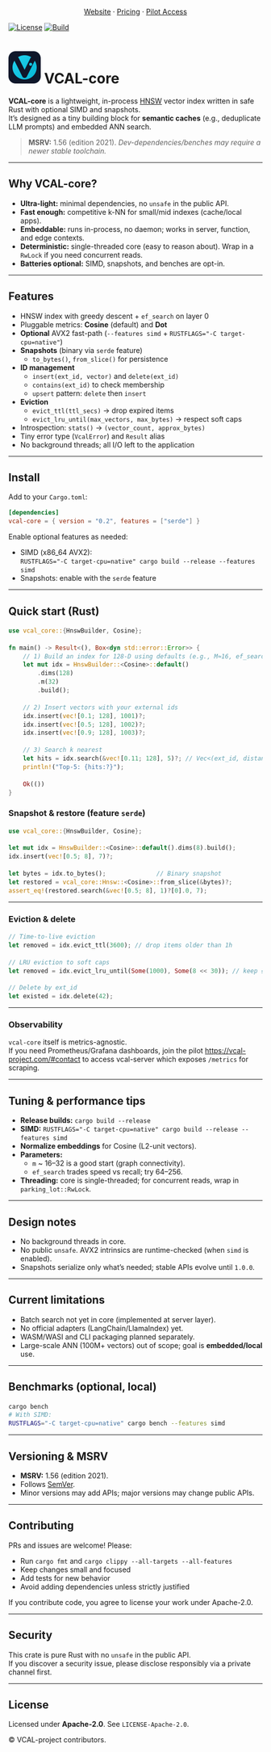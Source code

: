 <p align="center">
  <a href="https://vcal-project.com" target="_blank" rel="noopener">Website</a> ·
  <a href="https://vcal-project.com/#pricing" target="_blank" rel="noopener">Pricing</a> ·
  <a href="https://vcal-project.com/#contact" target="_blank" rel="noopener">Pilot Access</a>
</p>

[![License](https://img.shields.io/badge/License-Apache_2.0-blue.svg)](#)
[![Build](https://img.shields.io/badge/build-passing-brightgreen.svg)](#)

# ![VCAL mark](docs/assets/vcal-favicon.png) VCAL-core

**VCAL-core** is a lightweight, in-process [HNSW](https://arxiv.org/abs/1603.09320) vector index written in safe Rust with optional SIMD and snapshots.  
It’s designed as a tiny building block for **semantic caches** (e.g., deduplicate LLM prompts) and embedded ANN search.

> **MSRV:** 1.56 (edition 2021). *Dev-dependencies/benches may require a newer stable toolchain.*

---

## Why VCAL-core?

- **Ultra-light:** minimal dependencies, no `unsafe` in the public API.
- **Fast enough:** competitive k-NN for small/mid indexes (cache/local apps).
- **Embeddable:** runs in-process, no daemon; works in server, function, and edge contexts.
- **Deterministic:** single-threaded core (easy to reason about). Wrap in a `RwLock` if you need concurrent reads.
- **Batteries optional:** SIMD, snapshots, and benches are opt-in.

---

## Features

- HNSW index with greedy descent + `ef_search` on layer 0
- Pluggable metrics: **Cosine** (default) and **Dot**
- **Optional** AVX2 fast-path (`--features simd` + `RUSTFLAGS="-C target-cpu=native"`)
- **Snapshots** (binary via `serde` feature)  
  - `to_bytes()`, `from_slice()` for persistence
- **ID management**
  - `insert(ext_id, vector)` and `delete(ext_id)`
  - `contains(ext_id)` to check membership
  - `upsert` pattern: `delete` then `insert`
- **Eviction**
  - `evict_ttl(ttl_secs)` → drop expired items
  - `evict_lru_until(max_vectors, max_bytes)` → respect soft caps
- Introspection: `stats()` → `(vector_count, approx_bytes)`
- Tiny error type (`VcalError`) and `Result` alias
- No background threads; all I/O left to the application

---

## Install

Add to your `Cargo.toml`:

```toml
[dependencies]
vcal-core = { version = "0.2", features = ["serde"] }
```

Enable optional features as needed:

- SIMD (x86_64 AVX2):  
  `RUSTFLAGS="-C target-cpu=native" cargo build --release --features simd`
- Snapshots: enable with the `serde` feature

---

## Quick start (Rust)

```rust
use vcal_core::{HnswBuilder, Cosine};

fn main() -> Result<(), Box<dyn std::error::Error>> {
    // 1) Build an index for 128-D using defaults (e.g., M≈16, ef_search≈128)
    let mut idx = HnswBuilder::<Cosine>::default()
        .dims(128)
        .m(32)
        .build();

    // 2) Insert vectors with your external ids
    idx.insert(vec![0.1; 128], 1001)?;
    idx.insert(vec![0.5; 128], 1002)?;
    idx.insert(vec![0.9; 128], 1003)?;

    // 3) Search k nearest
    let hits = idx.search(&vec![0.11; 128], 5)?; // Vec<(ext_id, distance)>
    println!("Top-5: {hits:?}");

    Ok(())
}
```

### Snapshot & restore (feature `serde`)

```rust
use vcal_core::{HnswBuilder, Cosine};

let mut idx = HnswBuilder::<Cosine>::default().dims(8).build();
idx.insert(vec![0.5; 8], 7)?;

let bytes = idx.to_bytes();              // Binary snapshot
let restored = vcal_core::Hnsw::<Cosine>::from_slice(&bytes)?;
assert_eq!(restored.search(&vec![0.5; 8], 1)?[0].0, 7);
```

---

### Eviction & delete

```rust
// Time-to-live eviction
let removed = idx.evict_ttl(3600); // drop items older than 1h

// LRU eviction to soft caps
let removed = idx.evict_lru_until(Some(1000), Some(8 << 30)); // keep ≤1000 vecs or ≤8GiB

// Delete by ext_id
let existed = idx.delete(42);
```

---

### Observability
`vcal-core` itself is metrics-agnostic.  
If you need Prometheus/Grafana dashboards, join the pilot https://vcal-project.com/#contact to access vcal-server which exposes `/metrics` for scraping.

---

## Tuning & performance tips

- **Release builds:** `cargo build --release`
- **SIMD:** `RUSTFLAGS="-C target-cpu=native" cargo build --release --features simd`
- **Normalize embeddings** for Cosine (L2-unit vectors).
- **Parameters:**
  - `m` ~ 16–32 is a good start (graph connectivity).
  - `ef_search` trades speed vs recall; try 64–256.
- **Threading:** core is single-threaded; for concurrent reads, wrap in `parking_lot::RwLock`.

---

## Design notes

- No background threads in core.
- No public `unsafe`. AVX2 intrinsics are runtime-checked (when `simd` is enabled).
- Snapshots serialize only what’s needed; stable APIs evolve until `1.0.0`.

---

## Current limitations

- Batch search not yet in core (implemented at server layer).
- No official adapters (LangChain/LlamaIndex) yet.
- WASM/WASI and CLI packaging planned separately.
- Large-scale ANN (100M+ vectors) out of scope; goal is **embedded/local** use.

---

## Benchmarks (optional, local)

```bash
cargo bench
# With SIMD:
RUSTFLAGS="-C target-cpu=native" cargo bench --features simd
```

---

## Versioning & MSRV

- **MSRV:** 1.56 (edition 2021).  
- Follows [SemVer](https://semver.org/).  
- Minor versions may add APIs; major versions may change public APIs.

---

## Contributing

PRs and issues are welcome! Please:

- Run `cargo fmt` and `cargo clippy --all-targets --all-features`
- Keep changes small and focused
- Add tests for new behavior
- Avoid adding dependencies unless strictly justified

If you contribute code, you agree to license your work under Apache-2.0.

---

## Security

This crate is pure Rust with no `unsafe` in the public API.  
If you discover a security issue, please disclose responsibly via a private channel first.

---

## License

Licensed under **Apache-2.0**. See `LICENSE-Apache-2.0`.

© VCAL-project contributors.
